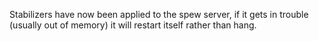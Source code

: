 Stabilizers have now been applied to the spew server, if it gets in trouble (usually out of memory) it will restart itself rather than hang.